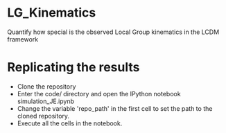 LG_Kinematics
=============

Quantify how special is the observed Local Group kinematics in the LCDM framework

Replicating the results
=======================

* Clone the repository
* Enter the code/ directory and open the IPython notebook simulation_JE.ipynb
* Change the variable 'repo_path' in the first cell to set the path to the cloned repository.
* Execute all the cells in the notebook.
